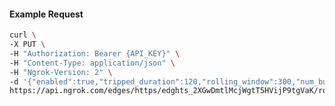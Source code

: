 <!-- Code generated for API Clients. DO NOT EDIT. -->

#### Example Request

```bash
curl \
-X PUT \
-H "Authorization: Bearer {API_KEY}" \
-H "Content-Type: application/json" \
-H "Ngrok-Version: 2" \
-d '{"enabled":true,"tripped_duration":120,"rolling_window":300,"num_buckets":5,"volume_threshold":20,"error_threshold_percentage":0.2}' \
https://api.ngrok.com/edges/https/edghts_2XGwDmtlMcjWgtT5HVijP9tgVaK/routes/edghtsrt_2XGwDlL4ZzFFsKWRoaEXsm47HrI/circuit_breaker
```

